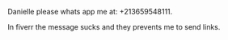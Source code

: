 Danielle please whats app me at: +213659548111.

In fiverr the message sucks and they prevents me to send links.